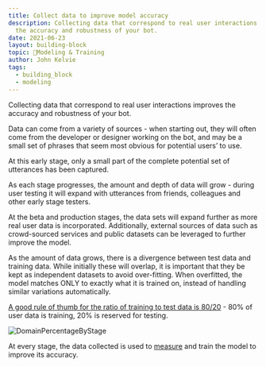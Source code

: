 ```yaml
---
title: Collect data to improve model accuracy
description: Collecting data that correspond to real user interactions improve
  the accuracy and robustness of your bot.
date: 2021-06-23
layout: building-block
topic: 🚂Modeling & Training
author: John Kelvie
tags:
  - building_block
  - modeling
---
```

Collecting data that correspond to real user interactions improves the accuracy and robustness of your bot. 

Data can come from a variety of sources - when starting out, they will often come from the developer or designer working on the bot, and may be a small set of phrases that seem most obvious for potential users’ to use.

At this early stage, only a small part of the complete potential set of utterances has been captured.

As each stage progresses, the amount and depth of data will grow - during user testing it will expand with utterances from friends, colleagues and other early stage testers.

At the beta and production stages, the data sets will expand further as more real user data is incorporated. Additionally, external sources of data such as crowd-sourced services and public datasets can be leveraged to further improve the model.

As the amount of data grows, there is a divergence between test data and training data. While initially these will overlap, it is important that they be kept as independent datasets to avoid over-fitting. When overfitted, the model matches ONLY to exactly what it is trained on, instead of handling similar variations automatically. 

[A good rule of thumb for the ratio of training to test data is 80/20](https://stackoverflow.com/questions/13610074/is-there-a-rule-of-thumb-for-how-to-divide-a-dataset-into-training-and-validatio) - 80% of user data is training, 20% is reserved for testing.

![DomainPercentageByStage](/static/img/domain-percentage-by-stage.png)

At every stage, the data collected is used to [measure](/guide/building-blocks/modeling/measuring-accuracy.md) and train the model to improve its accuracy.
